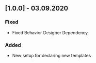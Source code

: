 ## [1.0.0] - 03.09.2020
### Fixed
- Fixed Behavior Designer Dependency

### Added
- New setup for declaring new templates
